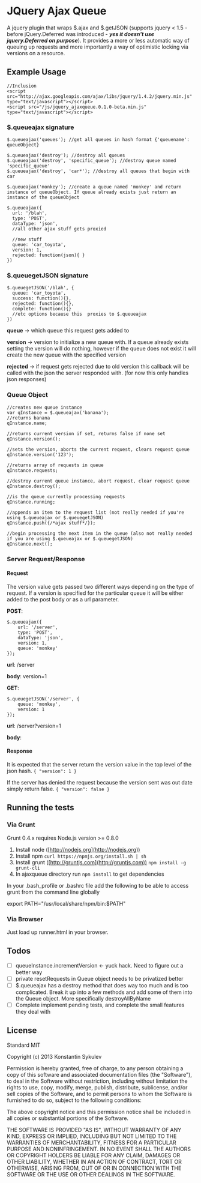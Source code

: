 JQuery Ajax Queue
=================
A jquery plugin that wraps $.ajax and $.getJSON (supports jquery < 1.5 - before jQuery.Deferred was introduced - ***yes it doesn't use jquery.Deferred on purpose***). It provides a more or less automatic way of queuing up requests and more importantly a way of optimistic locking via versions on a resource.

Example Usage
-------------

```
//Inclusion
<script src="http://ajax.googleapis.com/ajax/libs/jquery/1.4.2/jquery.min.js" type="text/javascript"></script>
<script src="/js/jquery_ajaxqueue.0.1.0-beta.min.js" type="text/javascript"></script>
```

### $.queueajax signature

```
$.queueajax('queues'); //get all queues in hash format {'queuename': queueObject}

$.queueajax('destroy'); //destroy all queues
$.queueajax('destroy', 'specific_queue'); //destroy queue named 'specific_queue'
$.queueajax('destroy', 'car*'); //destroy all queues that begin with car

$.queueajax('monkey'); //create a queue named 'monkey' and return instance of queueObject. If queue already exists just return an instance of the queueObject

$.queueajax({
  url: '/blah',
  type: 'POST',
  dataType: 'json',
  //all other ajax stuff gets proxied

  //new stuff
  queue: 'car_toyota',
  version: 1,
  rejected: function(json){ }
})
```

### $.queuegetJSON signature
```
$.queuegetJSON('/blah', {
  queue: 'car_toyota',
  success: function(){},
  rejected: function(){},
  complete: function(){}
  //etc options because this  proxies to $.queueajax
})
```
__queue__  -> which queue this request gets added to

__version__ -> version to initialize a new queue with. If a queue already exists setting the version will do nothing, however if the queue does not exist it will create the new queue with the specified version

__rejected__ -> if request gets rejected due to old version this callback will be called with the json the server responded with. (for now this only handles json responses)


### Queue Object
```
//creates new queue instance
var qInstance = $.queueajax('banana');
//returns banana
qInstance.name;

//returns current version if set, returns false if none set
qInstance.version();

//sets the version, aborts the current request, clears request queue
qInstance.version('123');

//returns array of requests in queue
qInstance.requests;

//destroy current queue instance, abort request, clear request queue
qInstance.destroy();

//is the queue currently processing requests
qInstance.running;

//appends an item to the request list (not really needed if you're using $.queueajax or $.queuegetJSON)
qInstance.push({/*ajax stuff*/});

//begin processing the next item in the queue (also not really needed if you are using $.queueajax or $.queuegetJSON)
qInstance.next();
```

### Server Request/Response

#### Request
The version value gets passed two different ways depending on the type of request. If a version is specified for the particular queue it will be either added to the post body or as a url parameter.

__POST__:

```
$.queueajax({
	url: '/server',
	type: 'POST',
	dataType: 'json',
	version: 1,
	queue: 'monkey'
});
```
__url__: /server

__body__: version=1



__GET__:

```
$.queuegetJSON('/server', {
	queue: 'monkey',
	version: 1
});
```
__url__: /server?version=1

__body__:



#### Response
It is expected that the server return the version value in the top level of the json hash. ```{ "version": 1 }```

If the server has denied the request because the version sent was out date simply return false. ```{ "version": false }```


Running the tests
-----------------
### Via Grunt

Grunt 0.4.x requires Node.js version >= 0.8.0

1. Install node ([http://nodejs.org](http://nodejs.org))
2. Install npm ```curl https://npmjs.org/install.sh | sh```
3. Install grunt ([http://gruntjs.com](http://gruntjs.com)) ``` npm install -g grunt-cli ```
4. In ajaxqueue directory run ``` npm install ``` to get dependencies


In your .bash_profile or .bashrc file add the following to be able to access grunt from the command line globally

export PATH="/usr/local/share/npm/bin:$PATH"

### Via Browser
Just load up runner.html in your browser.

Todos
-----
- [ ] queueInstance.incrementVersion <- yuck hack. Need to figure out a better way
- [ ] private resetRequests in Queue object needs to be privatized better
- [ ] $.queueajax has a destroy method that does way too much and is too complicated. Break it up into a few methods and add some of them into the Queue object. More specifically destroyAllByName
- [ ] Complete implement pending tests, and complete the small features they deal with

License
-------
Standard MIT

Copyright (c) 2013 Konstantin Sykulev

Permission is hereby granted, free of charge, to any person obtaining
a copy of this software and associated documentation files (the
"Software"), to deal in the Software without restriction, including
without limitation the rights to use, copy, modify, merge, publish,
distribute, sublicense, and/or sell copies of the Software, and to
permit persons to whom the Software is furnished to do so, subject to
the following conditions:

The above copyright notice and this permission notice shall be
included in all copies or substantial portions of the Software.

THE SOFTWARE IS PROVIDED "AS IS", WITHOUT WARRANTY OF ANY KIND,
EXPRESS OR IMPLIED, INCLUDING BUT NOT LIMITED TO THE WARRANTIES OF
MERCHANTABILITY, FITNESS FOR A PARTICULAR PURPOSE AND
NONINFRINGEMENT. IN NO EVENT SHALL THE AUTHORS OR COPYRIGHT HOLDERS BE
LIABLE FOR ANY CLAIM, DAMAGES OR OTHER LIABILITY, WHETHER IN AN ACTION
OF CONTRACT, TORT OR OTHERWISE, ARISING FROM, OUT OF OR IN CONNECTION
WITH THE SOFTWARE OR THE USE OR OTHER DEALINGS IN THE SOFTWARE.
